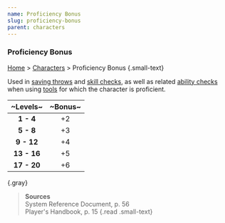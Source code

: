 ```yaml
---
name: Proficiency Bonus
slug: proficiency-bonus
parent: characters
---
```

### Proficiency Bonus
[Home](dm-operations-center) > [Characters](characters) > Proficiency Bonus {.small-text}

Used in [saving throws](saving-throw) and [skill checks](skill-checks), as well as related [ability checks](ability-checks) when using [tools](tools) for which the character is proficient.

| ~Levels~     |~Bonus~|
|:------------:|:--:|
|  **1 - 4**   | +2 |
|  **5 - 8**   | +3 |
|  **9 - 12**  | +4 |
|  **13 - 16** | +5 |
|  **17 - 20** | +6 |
{.gray}

> **Sources** <br/>
> System Reference Document, p. 56<br/>
> Player's Handbook, p. 15
{.read .small-text}

